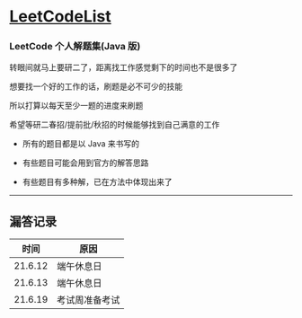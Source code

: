 # **[LeetCodeList](https://leetcode-cn.com/u/ihaoo/)**

### **LeetCode 个人解题集(Java 版)**

转眼间就马上要研二了，距离找工作感觉剩下的时间也不是很多了

想要找一个好的工作的话，刷题是必不可少的技能

所以打算以每天至少一题的进度来刷题

希望等研二春招/提前批/秋招的时候能够找到自己满意的工作

* 所有的题目都是以 Java 来书写的

* 有些题目可能会用到官方的解答思路

* 有些题目有多种解，已在方法中体现出来了
  
***
  

## **漏答记录**  

|  时间   | 原因  |
|  ----  | ----  |
| 21.6.12  | 端午休息日 |
| 21.6.13  | 端午休息日 |
| 21.6.19  | 考试周准备考试 |
  
  


